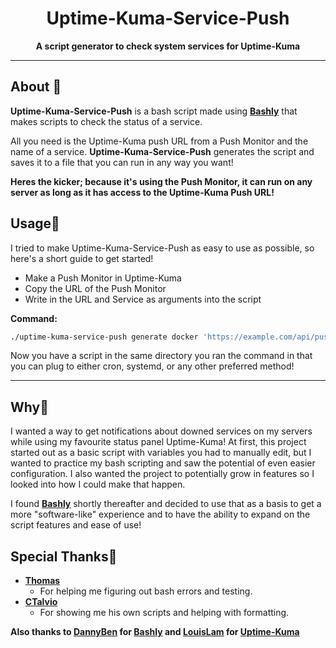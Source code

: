 <div align='center'>
  
# Uptime-Kuma-Service-Push
**A script generator to check system services for Uptime-Kuma**
  
</div>

---

## About 🌟
**Uptime-Kuma-Service-Push** is a bash script made using **[Bashly](https://bashly.dannyb.co/)** that makes scripts to check the status of a service.

All you need is the Uptime-Kuma push URL from a Push Monitor and the name of a service. **Uptime-Kuma-Service-Push** generates the script and saves it to a file that you can run in any way you want!

**Heres the kicker; because it's using the Push Monitor, it can run on any server as long as it has access to the Uptime-Kuma Push URL!**

## Usage📜
I tried to make Uptime-Kuma-Service-Push as easy to use as possible, so here's a short guide to get started!
* Make a Push Monitor in Uptime-Kuma
* Copy the URL of the Push Monitor
* Write in the URL and Service as arguments into the script

**Command:**
```bash
./uptime-kuma-service-push generate docker 'https://example.com/api/push/JSHs372KL8?status=up&msg=OK&ping='
```
Now you have a script in the same directory you ran the command in that you can plug to either cron, systemd, or any other preferred method!

---

## Why:dog:
I wanted a way to get notifications about downed services on my servers while using my favourite status panel Uptime-Kuma! At first, this project started out as a basic script with variables you had to manually edit, but I wanted to practice my bash scripting and saw the potential of even easier configuration. I also wanted the project to potentially grow in features so I looked into how I could make that happen.

I found **[Bashly](https://bashly.dannyb.co/)** shortly thereafter and decided to use that as a basis to get a more "software-like" experience
and to have the ability to expand on the script features and ease of use!

## Special Thanks:gift_heart:
* **[Thomas](https://github.com/thomasdouwes)** 
  - For helping me figuring out bash errors and testing.
* **[CTalvio](https://github.com/CTalvio)**
  - For showing me his own scripts and helping with formatting.

**Also thanks to [DannyBen](https://github.com/DannyBen) for [Bashly](https://bashly.dannyb.co/) and [LouisLam](https://github.com/louislam) for [Uptime-Kuma](https://uptime.kuma.pet/)**
